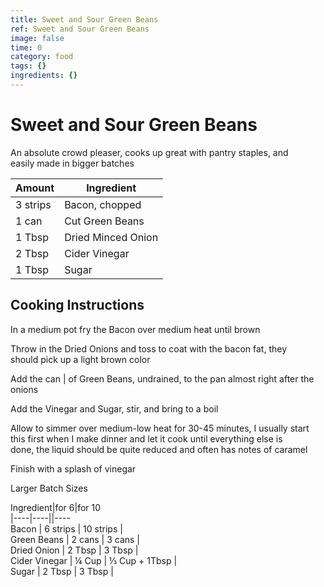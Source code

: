 ```yaml
---
title: Sweet and Sour Green Beans
ref: Sweet and Sour Green Beans
image: false
time: 0
category: food
tags: {}
ingredients: {}
---
```

# Sweet and Sour Green Beans  
  
An absolute crowd pleaser, cooks up great with pantry staples, and  
easily made in bigger batches  
  
|Amount|Ingredient|  
|----|----|  
3 strips | Bacon, chopped  
1 can | Cut Green Beans  
1 Tbsp | Dried Minced Onion  
2 Tbsp | Cider Vinegar  
1 Tbsp | Sugar  
  
## Cooking Instructions  
In a medium pot fry the Bacon over medium heat until brown  
  
Throw in the Dried Onions and toss to coat with the bacon fat, they  
should pick up a light brown color  
  
Add the can | of Green Beans, undrained, to the pan almost right after the  
onions  
  
Add the Vinegar and Sugar, stir, and bring to a boil  
  
Allow to simmer over medium-low heat for 30-45 minutes, I usually start  
this first when I make dinner and let it cook until everything else is  
done, the liquid should be quite reduced and often has notes of caramel  
  
Finish with a splash of vinegar  
  
Larger Batch Sizes  
  
Ingredient|for 6|for 10  
|----|----||----  
Bacon | 6 strips | 10 strips |   
Green Beans | 2 cans | 3 cans |   
Dried Onion | 2 Tbsp | 3 Tbsp |   
Cider Vinegar | ¼ Cup | ⅓ Cup + 1Tbsp |   
Sugar | 2 Tbsp | 3 Tbsp |   
  